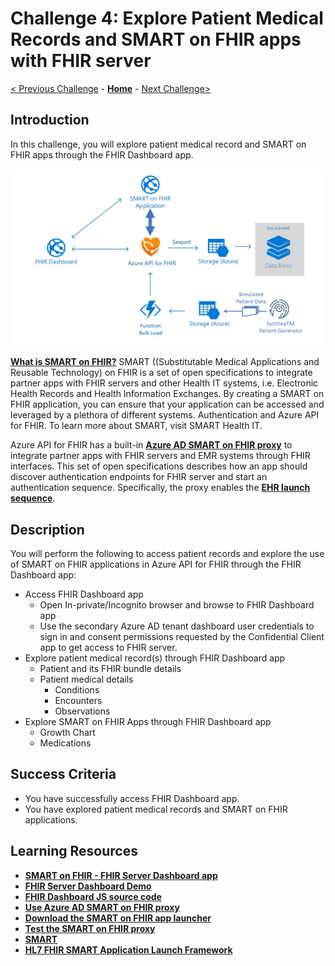 # Challenge 4: Explore Patient Medical Records and SMART on FHIR apps with FHIR server

[< Previous Challenge](./Challenge03.md) - **[Home](../readme.md)** - [Next Challenge>](./Challenge05.md)

## Introduction

In this challenge, you will explore patient medical record and SMART on FHIR apps through the FHIR Dashboard app. 

![SMART on FHIR applications](../images/smart-on-fhir-applications.jpg)

**[What is SMART on FHIR?](https://docs.microsoft.com/en-us/azure/healthcare-apis/fhir-faq#what-is-smart-on-fhir)** 
SMART ((Substitutable Medical Applications and Reusable Technology) on FHIR is a set of open specifications to integrate partner apps with FHIR servers and other Health IT systems, i.e. Electronic Health Records and Health Information Exchanges.  By creating a SMART on FHIR application, you can ensure that your application can be accessed and leveraged by a plethora of different systems. Authentication and Azure API for FHIR. To learn more about SMART, visit SMART Health IT.

Azure API for FHIR has a built-in **[Azure AD SMART on FHIR proxy](https://docs.microsoft.com/en-us/azure/healthcare-apis/use-smart-on-fhir-proxy)** to integrate partner apps with FHIR servers and EMR systems through FHIR interfaces. This set of open specifications describes how an app should discover authentication endpoints for FHIR server and start an authentication sequence.  Specifically, the proxy enables the **[EHR launch sequence](https://hl7.org/fhir/smart-app-launch/#ehr-launch-sequence)**.  

## Description

You will perform the following to access patient records and explore the use of SMART on FHIR applications in Azure API for FHIR through the FHIR Dashboard app:
- Access FHIR Dashboard app
    - Open In-private/Incognito browser and browse to FHIR Dashboard app 
    - Use the secondary Azure AD tenant dashboard user credentials to sign in and consent permissions requested by the Confidential Client app to get access to FHIR server.
- Explore patient medical record(s) through FHIR Dashboard app
    - Patient and its FHIR bundle details
    - Patient medical details
        - Conditions
        - Encounters
        - Observations
- Explore SMART on FHIR Apps through FHIR Dashboard app
    - Growth Chart
    - Medications

## Success Criteria
- You have successfully access FHIR Dashboard app.
- You have explored patient medical records and SMART on FHIR applications.

## Learning Resources

- **[SMART on FHIR - FHIR Server Dashboard app](https://github.com/smart-on-fhir/fhir-server-dashboard#:~:text=The%20FHIR%20Server%20Dashboard%20is%20a%20standalone%20app,at%20the%20sample%20data%20on%20a%20FHIR%20sandbox.)**
- **[FHIR Server Dashboard Demo](http://docs.smarthealthit.org/fhir-server-dashboard/)**
- **[FHIR Dashboard JS source code](https://github.com/microsoft/fhir-server-samples/blob/master/src/FhirDashboardJS/index.html)**
- **[Use Azure AD SMART on FHIR proxy](https://docs.microsoft.com/en-us/azure/healthcare-apis/use-smart-on-fhir-proxy)**
- **[Download the SMART on FHIR app launcher](https://docs.microsoft.com/en-us/azure/healthcare-apis/use-smart-on-fhir-proxy#download-the-smart-on-fhir-app-launcher)**
- **[Test the SMART on FHIR proxy](https://docs.microsoft.com/en-us/azure/healthcare-apis/use-smart-on-fhir-proxy#test-the-smart-on-fhir-proxy)**
- **[SMART](https://smarthealthit.org/)**
- **[HL7 FHIR SMART Application Launch Framework](http://www.hl7.org/fhir/smart-app-launch/)**
